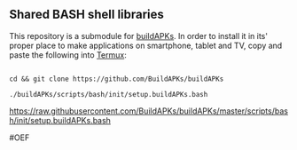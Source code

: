 ## Shared BASH shell libraries 

This repository is a submodule for [buildAPKs](https://github.com/BuildAPKs/buildAPKs).  In order to install it in its' proper place to make applications on smartphone, tablet and TV, copy and paste the following into [Termux](https://github.com/termux):
```

cd && git clone https://github.com/BuildAPKs/buildAPKs

./buildAPKs/scripts/bash/init/setup.buildAPKs.bash

```

https://raw.githubusercontent.com/BuildAPKs/buildAPKs/master/scripts/bash/init/setup.buildAPKs.bash

#OEF
